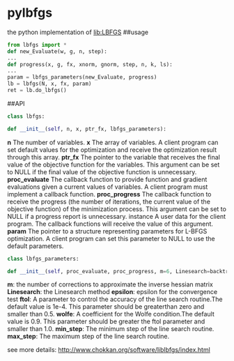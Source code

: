 # pylbfgs
the python implementation of [lib:LBFGS](http://www.chokkan.org/software/liblbfgs/index.html)
##usage
```python
from lbfgs import *
def new_Evaluate(w, g, n, step):
...
def progress(x, g, fx, xnorm, gnorm, step, n, k, ls):
...
param = lbfgs_parameters(new_Evaluate, progress)
lb = lbfgs(N, x, fx, param)
ret = lb.do_lbfgs()
```
##API

```python
class lbfgs:
```
```python
def __init__(self, n, x, ptr_fx, lbfgs_parameters):
```

**n**	The number of variables.
**x**	The array of variables. A client program can set default values for the optimization and receive the optimization result through this array. 
**ptr_fx**	The pointer to the variable that receives the final value of the objective function for the variables. This argument can be set to NULL if the final value of the objective function is unnecessary.
**proc_evaluate**	The callback function to provide function and gradient evaluations given a current values of variables. A client program must implement a callback function.
**proc_progress**	The callback function to receive the progress (the number of iterations, the current value of the objective function) of the minimization process. This argument can be set to NULL if a progress report is unnecessary.
instance	A user data for the client program. The callback functions will receive the value of this argument.
**param**	The pointer to a structure representing parameters for L-BFGS optimization. A client program can set this parameter to NULL to use the default parameters.

```python
class lbfgs_parameters:
```
```python
def __init__(self, proc_evaluate, proc_progress, m=6, Linesearch=backtrack, epsilon=1e-5, ftol=1e-4, wolfe=0.9, max_linesearch=10, min_step=1e-20, max_step=1e20):
```

**m**: the number of corrections to approximate the inverse hessian matrix
**Linesearch**: the Linesearch method
**epsilon**: epsilon for the convergence test
**ftol**: A parameter to control the accuracy of the line search routine.The default value is 1e-4. This parameter should be greaterthan zero and smaller than 0.5.
**wolfe**: A coefficient for the Wolfe condition.The default value is 0.9. This parameter should be greater the ftol parameter and smaller than 1.0.
**min_step**: The minimum step of the line search routine.
**max_step**: The maximum step of the line search routine.

see more details:
http://www.chokkan.org/software/liblbfgs/index.html